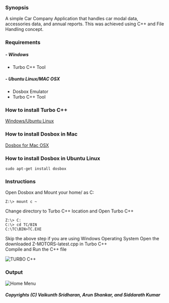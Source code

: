 ### Synopsis
A simple Car Company Application that handles car modal data, accessories data, and annual reports. This was achieved using C++ and File Handling concept. 
### Requirements 
##### - Windows  
* Turbo C++ Tool
##### - Ubuntu Linux/MAC OSX
* Dosbox Emulator
* Turbo C++ Tool
### How to install Turbo C++ 
 [Windows/Ubuntu Linux](http://bharatflake.blogspot.com/2012/07/how-to-instal-turbo-c-in-ubuntu.html)
### How to install Dosbox in Mac
[Dosbox for Mac OSX](http://www.dosbox.com/wiki/DOSBox_and_Mac_OS_X)
### How to install Dosbox in Ubuntu Linux
~~~~
sudo apt-get install dosbox
~~~~
### Instructions
Open Dosbox and Mount your home/<username> as C: 

~~~~
Z:\> mount c ~
~~~~
Change directory to Turbo C++ location and Open Turbo C++ 

~~~~
Z:\> C: 
C:\> cd TC/BIN
C:\TC\BIN>TC.EXE
~~~~
Skip the above step if you are using Windows Operating System
Open the downloaded Z-MOTORS-latest.cpp in Turbo C++  
Compile and Run the C++ file 

![TURBO C++](https://bytebucket.org/vaikunthsridharan/car-company-information-system/raw/96ead153043b8b3b839db1e4f0ac5942c0bc0d4f/images/TURBOC.png?token=553a49b2c4bf5ff326ff1f1912c514a6f43d3e32)

### Output
![Home Menu](https://bytebucket.org/vaikunthsridharan/car-company-information-system/raw/96ead153043b8b3b839db1e4f0ac5942c0bc0d4f/images/menu.png?token=7a91e15b6575ddb545998bfa0214bae2ca1fd591)

##### Copyrights (C) Vaikunth Sridharan, Arun Shankar, and Siddarath Kumar
